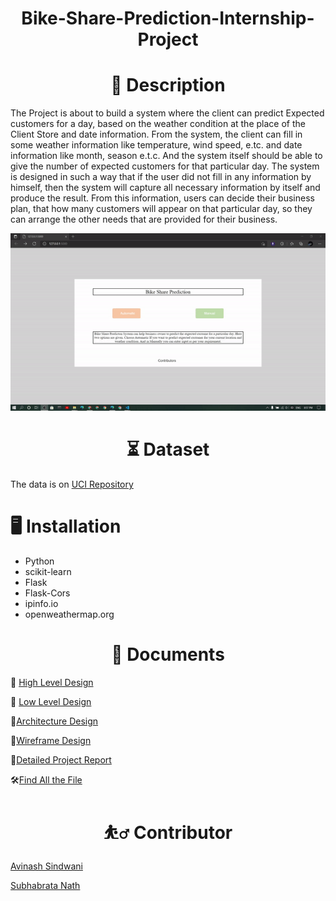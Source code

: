 <h1 align="center">Bike-Share-Prediction-Internship-Project</h1>
    


<h1 align="center">📝 Description</h1>

The Project is about to build a system where the client can predict Expected customers for a day, based on the weather condition at the place of the Client Store and date information. From the system, the client can fill in some weather information like temperature, wind speed, e.tc. and date information like month, season e.t.c. And the system itself should be able to give the number of expected customers for that particular day. The system is designed in such a way that if the user did not fill in any information by himself, then the system will capture all necessary information by itself and produce the result.  From this information, users can decide their business plan, that how many customers will appear on that particular day, so they can arrange the other needs that are provided for their business.


![alt-text](https://github.com/subha996/Bike-Share-Prediction-Internship-Project_v1/blob/main/webappdemo.gif)

<h1 align="center">⏳ Dataset</h1>

The data is on [UCI Repository](https://archive.ics.uci.edu/ml/datasets/Bike+Sharing+Dataset)

# 🖥️ Installation

* Python
* scikit-learn
* Flask
* Flask-Cors
* ipinfo.io
* openweathermap.org

<h1 align="center">📜 Documents</h1>

📜 [High Level Design](https://drive.google.com/file/d/1yz9iKBFcGbVTecRJZxTNn5ROcTPdGq7-/view?usp=sharing)

📜 [Low Level Design](https://drive.google.com/file/d/1BfdKmU7-KIKhKoO39kATib7oXW8IY2gd/view?usp=sharing)

📜[Architecture Design](https://drive.google.com/file/d/1rJlg9I30GFUseNwXFQuY-jkotluRRqyW/view?usp=sharing)

📜[Wireframe Design](https://drive.google.com/file/d/1rvtqiYr0bzsywbV0_o_MTIPiqpZrk0SR/view?usp=sharing)

📜[Detailed Project Report](https://drive.google.com/file/d/1CKRjp4AX9LYVqHPDfNPKNRbVU-y7yW_L/view?usp=sharing)

🛠[Find All the File](https://drive.google.com/drive/folders/1uWWIwgVvJUX-JFKCbMX8fqrPc-Z0rfnW?usp=sharing)



<h1 align="center">⛹️‍♂️ Contributor</h1>

[Avinash Sindwani](https://www.linkedin.com/in/avinash-sindwani-07291325/)

[Subhabrata Nath](https://www.linkedin.com/in/subhabrata-nath-181375115/)






